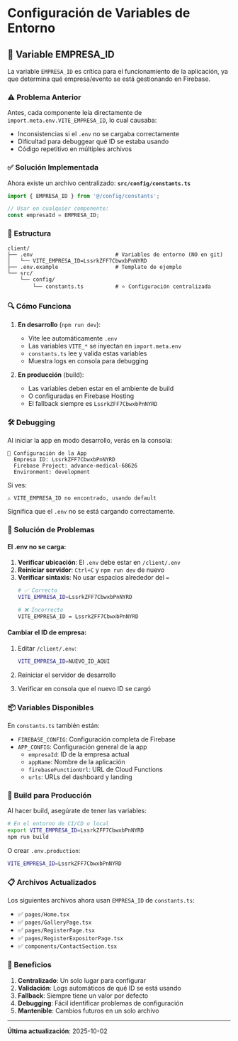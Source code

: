 # Configuración de Variables de Entorno

## 🔧 Variable EMPRESA_ID

La variable `EMPRESA_ID` es crítica para el funcionamiento de la aplicación, ya que determina qué empresa/evento se está gestionando en Firebase.

### ⚠️ Problema Anterior

Antes, cada componente leía directamente de `import.meta.env.VITE_EMPRESA_ID`, lo cual causaba:
- Inconsistencias si el `.env` no se cargaba correctamente
- Dificultad para debuggear qué ID se estaba usando
- Código repetitivo en múltiples archivos

### ✅ Solución Implementada

Ahora existe un archivo centralizado: **`src/config/constants.ts`**

```typescript
import { EMPRESA_ID } from '@/config/constants';

// Usar en cualquier componente:
const empresaId = EMPRESA_ID;
```

### 📁 Estructura

```
client/
├── .env                          # Variables de entorno (NO en git)
│   └── VITE_EMPRESA_ID=LssrkZFF7CbwxbPnNYRD
├── .env.example                  # Template de ejemplo
└── src/
    └── config/
        └── constants.ts          # ⭐ Configuración centralizada
```

### 🔍 Cómo Funciona

1. **En desarrollo** (`npm run dev`):
   - Vite lee automáticamente `.env`
   - Las variables `VITE_*` se inyectan en `import.meta.env`
   - `constants.ts` lee y valida estas variables
   - Muestra logs en consola para debugging

2. **En producción** (build):
   - Las variables deben estar en el ambiente de build
   - O configuradas en Firebase Hosting
   - El fallback siempre es `LssrkZFF7CbwxbPnNYRD`

### 🛠️ Debugging

Al iniciar la app en modo desarrollo, verás en la consola:

```
🔧 Configuración de la App
  Empresa ID: LssrkZFF7CbwxbPnNYRD
  Firebase Project: advance-medical-68626
  Environment: development
```

Si ves:
```
⚠️ VITE_EMPRESA_ID no encontrado, usando default
```

Significa que el `.env` no se está cargando correctamente.

### 🔄 Solución de Problemas

#### El .env no se carga:

1. **Verificar ubicación**: El `.env` debe estar en `/client/.env`
2. **Reiniciar servidor**: `Ctrl+C` y `npm run dev` de nuevo
3. **Verificar sintaxis**: No usar espacios alrededor del `=`
   ```bash
   # ✅ Correcto
   VITE_EMPRESA_ID=LssrkZFF7CbwxbPnNYRD
   
   # ❌ Incorrecto
   VITE_EMPRESA_ID = LssrkZFF7CbwxbPnNYRD
   ```

#### Cambiar el ID de empresa:

1. Editar `/client/.env`:
   ```bash
   VITE_EMPRESA_ID=NUEVO_ID_AQUI
   ```

2. Reiniciar el servidor de desarrollo
3. Verificar en consola que el nuevo ID se cargó

### 📦 Variables Disponibles

En `constants.ts` también están:

- `FIREBASE_CONFIG`: Configuración completa de Firebase
- `APP_CONFIG`: Configuración general de la app
  - `empresaId`: ID de la empresa actual
  - `appName`: Nombre de la aplicación
  - `firebaseFunctionUrl`: URL de Cloud Functions
  - `urls`: URLs del dashboard y landing

### 🚀 Build para Producción

Al hacer build, asegúrate de tener las variables:

```bash
# En el entorno de CI/CD o local
export VITE_EMPRESA_ID=LssrkZFF7CbwxbPnNYRD
npm run build
```

O crear `.env.production`:
```bash
VITE_EMPRESA_ID=LssrkZFF7CbwxbPnNYRD
```

### 📋 Archivos Actualizados

Los siguientes archivos ahora usan `EMPRESA_ID` de `constants.ts`:

- ✅ `pages/Home.tsx`
- ✅ `pages/GalleryPage.tsx`
- ✅ `pages/RegisterPage.tsx`
- ✅ `pages/RegisterExpositorPage.tsx`
- ✅ `components/ContactSection.tsx`

### 🎯 Beneficios

1. **Centralizado**: Un solo lugar para configurar
2. **Validación**: Logs automáticos de qué ID se está usando
3. **Fallback**: Siempre tiene un valor por defecto
4. **Debugging**: Fácil identificar problemas de configuración
5. **Mantenible**: Cambios futuros en un solo archivo

---

**Última actualización**: 2025-10-02

